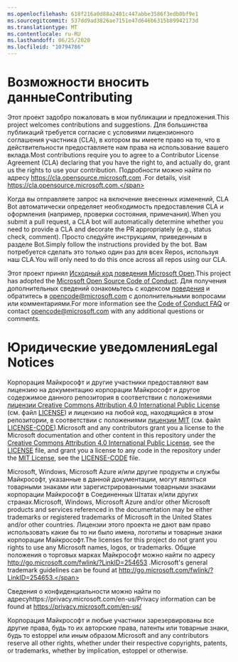 ```yaml
---
ms.openlocfilehash: 618f216a0d88a2401c447abbe3586f3edb0bf9e1
ms.sourcegitcommit: 537dd9ad3826ae7151e47d646b6315b89942173d
ms.translationtype: MT
ms.contentlocale: ru-RU
ms.lasthandoff: 06/25/2020
ms.locfileid: "10794786"
---
```

# <span data-ttu-id="4d8eb-101">Возможности вносить данные</span><span class="sxs-lookup"><span data-stu-id="4d8eb-101">Contributing</span></span>

<span data-ttu-id="4d8eb-102">Этот проект задобро пожаловать в мои публикации и предложения.</span><span class="sxs-lookup"><span data-stu-id="4d8eb-102">This project welcomes contributions and suggestions.</span></span>  <span data-ttu-id="4d8eb-103">Для большинства публикаций требуется согласие с условиями лицензионного соглашения участника (CLA), в котором вы имеете право на то, что в действительности предоставляете нам права на использование вашего вклада.</span><span class="sxs-lookup"><span data-stu-id="4d8eb-103">Most contributions require you to agree to a Contributor License Agreement (CLA) declaring that you have the right to, and actually do, grant us the rights to use your contribution.</span></span> <span data-ttu-id="4d8eb-104">Подробности можно найти по адресу https://cla.opensource.microsoft.com .</span><span class="sxs-lookup"><span data-stu-id="4d8eb-104">For details, visit https://cla.opensource.microsoft.com.</span></span>

<span data-ttu-id="4d8eb-105">Когда вы отправляете запрос на включение внесенных изменений, CLA Bot автоматически определяет необходимость предоставления CLA и оформления (например, проверки состояния, примечания).</span><span class="sxs-lookup"><span data-stu-id="4d8eb-105">When you submit a pull request, a CLA bot will automatically determine whether you need to provide a CLA and decorate the PR appropriately (e.g., status check, comment).</span></span> <span data-ttu-id="4d8eb-106">Просто следуйте инструкциям, приведенным в разделе Bot.</span><span class="sxs-lookup"><span data-stu-id="4d8eb-106">Simply follow the instructions provided by the bot.</span></span> <span data-ttu-id="4d8eb-107">Вам потребуется сделать это только один раз для всех Repos, используя наш CLA.</span><span class="sxs-lookup"><span data-stu-id="4d8eb-107">You will only need to do this once across all repos using our CLA.</span></span>

<span data-ttu-id="4d8eb-108">Этот проект принял [Исходный код поведения Microsoft Open](https://opensource.microsoft.com/codeofconduct/).</span><span class="sxs-lookup"><span data-stu-id="4d8eb-108">This project has adopted the [Microsoft Open Source Code of Conduct](https://opensource.microsoft.com/codeofconduct/).</span></span>
<span data-ttu-id="4d8eb-109">Для получения дополнительных сведений ознакомьтесь с кодексом [поведения](https://opensource.microsoft.com/codeofconduct/faq/) и обратитесь в [opencode@microsoft.com](mailto:opencode@microsoft.com) с дополнительными вопросами или комментариями.</span><span class="sxs-lookup"><span data-stu-id="4d8eb-109">For more information see the [Code of Conduct FAQ](https://opensource.microsoft.com/codeofconduct/faq/) or contact [opencode@microsoft.com](mailto:opencode@microsoft.com) with any additional questions or comments.</span></span>

# <span data-ttu-id="4d8eb-110">Юридические уведомления</span><span class="sxs-lookup"><span data-stu-id="4d8eb-110">Legal Notices</span></span>

<span data-ttu-id="4d8eb-111">Корпорация Майкрософт и другие участники предоставляют вам лицензию на документацию корпорации Майкрософт и другое содержимое данного репозитория в соответствии с положениями [лицензии Creative Commons Attribution 4.0 International Public License](https://creativecommons.org/licenses/by/4.0/legalcode) (см. файл [LICENSE](LICENSE)) и лицензию на любой код, находящийся в этом репозитории, в соответствии с положениями [лицензии MIT](https://opensource.org/licenses/MIT) (см. файл [LICENSE-CODE](LICENSE-CODE)).</span><span class="sxs-lookup"><span data-stu-id="4d8eb-111">Microsoft and any contributors grant you a license to the Microsoft documentation and other content in this repository under the [Creative Commons Attribution 4.0 International Public License](https://creativecommons.org/licenses/by/4.0/legalcode), see the [LICENSE](LICENSE) file, and grant you a license to any code in the repository under the [MIT License](https://opensource.org/licenses/MIT), see the [LICENSE-CODE](LICENSE-CODE) file.</span></span>

<span data-ttu-id="4d8eb-112">Microsoft, Windows, Microsoft Azure и/или другие продукты и службы Майкрософт, указанные в данной документации, могут являться товарными знаками или зарегистрированными товарными знаками корпорации Майкрософт в Соединенных Штатах и/или других странах.</span><span class="sxs-lookup"><span data-stu-id="4d8eb-112">Microsoft, Windows, Microsoft Azure and/or other Microsoft products and services referenced in the documentation may be either trademarks or registered trademarks of Microsoft in the United States and/or other countries.</span></span>
<span data-ttu-id="4d8eb-113">Лицензии этого проекта не дают вам право использовать какие бы то ни было имена, логотипы и товарные знаки корпорации Майкрософт.</span><span class="sxs-lookup"><span data-stu-id="4d8eb-113">The licenses for this project do not grant you rights to use any Microsoft names, logos, or trademarks.</span></span>
<span data-ttu-id="4d8eb-114">Общие положения о торговых марках Майкрософт можно найти по адресу http://go.microsoft.com/fwlink/?LinkID=254653 .</span><span class="sxs-lookup"><span data-stu-id="4d8eb-114">Microsoft's general trademark guidelines can be found at http://go.microsoft.com/fwlink/?LinkID=254653.</span></span>

<span data-ttu-id="4d8eb-115">Сведения о конфиденциальности можно найти по адресуhttps://privacy.microsoft.com/en-us/</span><span class="sxs-lookup"><span data-stu-id="4d8eb-115">Privacy information can be found at https://privacy.microsoft.com/en-us/</span></span>

<span data-ttu-id="4d8eb-116">Корпорация Майкрософт и любые участники зарезервированы все другие права, будь то их авторские права, патенты или товарные знаки, будь то estoppel или иным образом.</span><span class="sxs-lookup"><span data-stu-id="4d8eb-116">Microsoft and any contributors reserve all other rights, whether under their respective copyrights, patents, or trademarks, whether by implication, estoppel or otherwise.</span></span>
